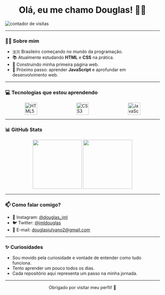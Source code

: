 <h1 align="center">Olá, eu me chamo Douglas! 🧑‍💻</h1>
  <img src="https://komarev.com/ghpvc/?username=d-jml&color=blue" alt="contador de visitas" />
</p>

---

### 👨‍💻 Sobre mim

- 🇧🇷 Brasileiro começando no mundo da programação.
- 📚 Atualmente estudando **HTML** e **CSS** na prática.
- 🚀 Construindo minha primeira página web.
- 🎯 Próximo passo: aprender **JavaScript** e aprofundar em desenvolvimento web.

---

### 💻 Tecnologias que estou aprendendo

<div style="display: flex; justify-content: space-around;">
  <img src="https://cdn.jsdelivr.net/gh/devicons/devicon/icons/html5/html5-original.svg" height="40" alt="HTML5"/>
  <img src="https://cdn.jsdelivr.net/gh/devicons/devicon/icons/css3/css3-original.svg" height="40" alt="CSS3"/>
  <img src="https://cdn.jsdelivr.net/gh/devicons/devicon/icons/javascript/javascript-original.svg" height="40" alt="JavaScript"/>
</div>

---

### 📊 GitHub Stats

<div align="center">
  <img height="160em" src="https://github-readme-stats.vercel.app/api?username=d-jml&show_icons=true&theme=tokyonight" />
  <img height="160em" src="https://github-readme-stats.vercel.app/api/top-langs/?username=d-jml&layout=compact&theme=tokyonight" />
</div>

---

### 📫 Como falar comigo?

- 📸 Instagram: [@douglas_jml](https://instagram.com/douglas_jml)
- 🐦 Twitter: [@jmldouglas](https://twitter.com/jmldouglas)
- 📧 E-mail: douglasjulyano2@gmail.com

---

### ✨ Curiosidades

- Sou movido pela curiosidade e vontade de entender como tudo funciona.
- Tento aprender um pouco todos os dias.
- Cada repositório aqui representa um passo na minha jornada.

---

<p align="center">
  Obrigado por visitar meu perfil! 🚀
</p>
